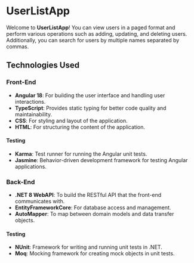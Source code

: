 # UserListApp

Welcome to **UserListApp**! You can view users in a paged format and perform various operations such as adding, updating, and deleting users. Additionally, you can search for users by multiple names separated by commas.

## Technologies Used

### Front-End
- **Angular 18**: For building the user interface and handling user interactions.
- **TypeScript**: Provides static typing for better code quality and maintainability.
- **CSS**: For styling and layout of the application.
- **HTML**: For structuring the content of the application.

#### Testing
- **Karma**: Test runner for running the Angular unit tests.
- **Jasmine**: Behavior-driven development framework for testing Angular applications.

### Back-End
- **.NET 8 WebAPI**: To build the RESTful API that the front-end communicates with.
- **EntityFrameworkCore**: For database access and management.
- **AutoMapper**: To map between domain models and data transfer objects.

#### Testing
- **NUnit**: Framework for writing and running unit tests in .NET.
- **Moq**: Mocking framework for creating mock objects in unit tests.
